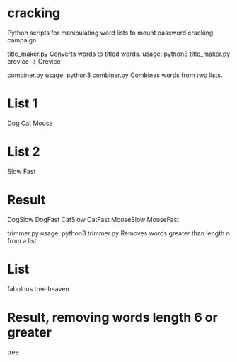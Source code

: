 # cracking
Python scripts for manipulating word lists to mount password cracking campaign.

title_maker.py
Converts words to titled words.
usage: python3 title_maker.py <file>
crevice -> Crevice

combiner.py
usage: python3 combiner.py <file1> <file2>
Combines words from two lists.

# List 1
Dog
Cat
Mouse

# List 2
Slow
Fast

# Result
DogSlow
DogFast
CatSlow
CatFast
MouseSlow
MouseFast

trimmer.py
usage: python3 trimmer.py <file> <n>
Removes words greater than length n from a list.

# List
fabulous
tree
heaven

# Result, removing words length 6 or greater
tree
